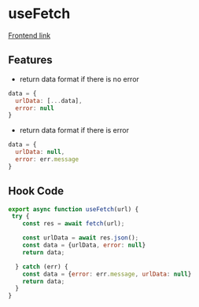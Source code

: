 # useFetch
[Frontend link](https://sparkling-dodol-08bc93.netlify.app/)
## Features
- return data format if there is no error
```js
data = {
  urlData: [...data],
  error: null
}
```
- return data format if there is error
```js
data = {
  urlData: null,
  error: err.message
}
```
## Hook Code

```js
export async function useFetch(url) {
 try {
    const res = await fetch(url);

    const urlData = await res.json();
    const data = {urlData, error: null}
    return data;

  } catch (err) {
    const data = {error: err.message, urlData: null}
    return data;
  }
}
```
